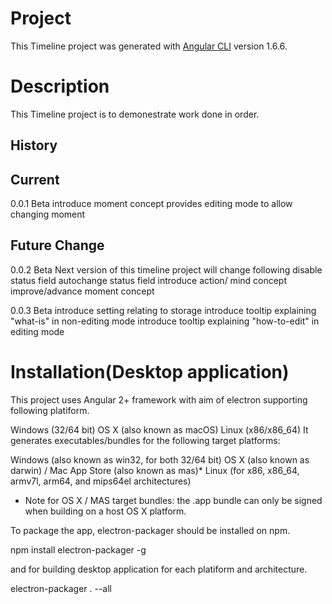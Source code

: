 # Project

This Timeline project was generated with [Angular CLI](https://github.com/angular/angular-cli) version 1.6.6.

# Description

This  Timeline project is to demonestrate work done in order.

## History

## Current
0.0.1 Beta
introduce moment concept
provides editing mode to allow changing moment


## Future Change
0.0.2 Beta
Next version of this timeline project will change following
disable status field
autochange status field
introduce action/ mind concept
improve/advance moment concept

0.0.3 Beta
introduce setting relating to storage
introduce tooltip explaining "what-is" in non-editing mode
introduce tooltip explaining "how-to-edit" in editing mode



# Installation(Desktop application)

This project uses Angular 2+ framework with aim of electron 
supporting following platiform.

Windows (32/64 bit)
OS X (also known as macOS)
Linux (x86/x86_64)
It generates executables/bundles for the following target platforms:

Windows (also known as win32, for both 32/64 bit)
OS X (also known as darwin) / Mac App Store (also known as mas)*
Linux (for x86, x86_64, armv7l, arm64, and mips64el architectures)
* Note for OS X / MAS target bundles: the .app bundle can only be signed when building on a host OS X platform.


To package the app, electron-packager should be installed on npm.

npm install electron-packager -g

and for building desktop application for each platiform and  architecture.

electron-packager . --all